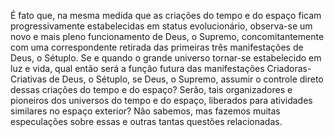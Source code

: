 ﻿É fato que, na mesma medida que as criações do tempo e do espaço ficam progressivamente estabelecidas em status evolucionário, observa-se um novo e mais pleno funcionamento de Deus, o Supremo, concomitantemente com uma correspondente retirada das primeiras três manifestações de Deus, o Sétuplo. Se e quando o grande universo tornar-se estabelecido em luz e vida, qual então será a função futura das manifestações Criadoras-Criativas de Deus, o Sétuplo, se Deus, o Supremo, assumir o controle direto dessas criações do tempo e do espaço? Serão, tais organizadores e pioneiros dos universos do tempo e do espaço, liberados para atividades similares no espaço exterior? Não sabemos, mas fazemos muitas especulações sobre essas e outras tantas questões relacionadas.
